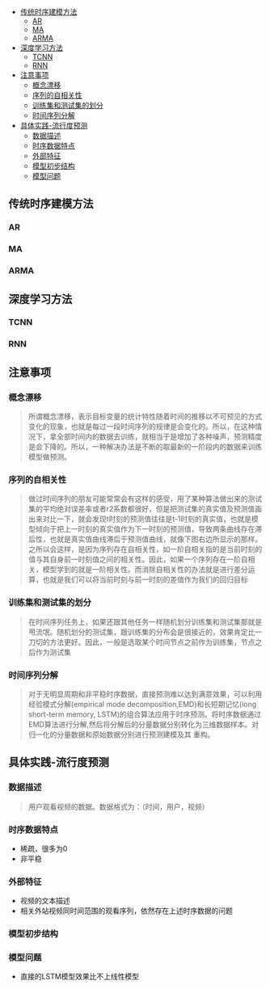 
<!-- TOC -->

- [传统时序建模方法](#传统时序建模方法)
    - [AR](#ar)
    - [MA](#ma)
    - [ARMA](#arma)
- [深度学习方法](#深度学习方法)
    - [TCNN](#tcnn)
    - [RNN](#rnn)
- [注意事项](#注意事项)
    - [概念漂移](#概念漂移)
    - [序列的自相关性](#序列的自相关性)
    - [训练集和测试集的划分](#训练集和测试集的划分)
    - [时间序列分解](#时间序列分解)
- [具体实践-流行度预测](#具体实践-流行度预测)
    - [数据描述](#数据描述)
    - [时序数据特点](#时序数据特点)
    - [外部特征](#外部特征)
    - [模型初步结构](#模型初步结构)
    - [模型问题](#模型问题)

<!-- /TOC -->

## 传统时序建模方法

### AR

### MA

### ARMA

## 深度学习方法

### TCNN

### RNN

## 注意事项

### 概念漂移

> 所谓概念漂移，表示目标变量的统计特性随着时间的推移以不可预见的方式变化的现象，也就是每过一段时间序列的规律是会变化的。所以，在这种情况下，拿全部时间内的数据去训练，就相当于是增加了各种噪声，预测精度是会下降的。所以，一种解决办法是不断的取最新的一阶段内的数据来训练模型做预测。

### 序列的自相关性

> 做过时间序列的朋友可能常常会有这样的感受，用了某种算法做出来的测试集的平均绝对误差率或者r2系数都很好，但是把测试集的真实值及预测值画出来对比一下，就会发现t时刻的预测值往往是t-1时刻的真实值，也就是模型倾向于把上一时刻的真实值作为下一时刻的预测值，导致两条曲线存在滞后性，也就是真实值曲线滞后于预测值曲线，就像下图右边所显示的那样。之所以会这样，是因为序列存在自相关性，如一阶自相关指的是当前时刻的值与其自身前一时刻值之间的相关性。因此，如果一个序列存在一阶自相关，模型学到的就是一阶相关性。而消除自相关性的办法就是进行差分运算，也就是我们可以将当前时刻与前一时刻的差值作为我们的回归目标

### 训练集和测试集的划分

> 在时间序列任务上，如果还跟其他任务一样随机划分训练集和测试集那就是甩流氓。随机划分的测试集，跟训练集的分布会是很接近的，效果肯定比一刀切的方法更好。因此，一般是选取某个时间节点之前作为训练集，节点之后作为测试集

### 时间序列分解

> 对于无明显周期和非平稳时序数据，直接预测难以达到满意效果，可以利用经验模式分解(empirical mode decomposition,EMD)和长短期记忆(long short-term memory, LSTM)的组合算法应用于时序预测。将时序数据通过EMD算法进行分解,然后将分解后的分量数据分别转化为三维数据样本。对归一化的分量数据和原始数据分别进行预测建模及其 重构。

## 具体实践-流行度预测

### 数据描述
> 用户观看视频的数据。数据格式为：（时间，用户，视频）

### 时序数据特点
- 稀疏，很多为0
- 非平稳

### 外部特征
- 视频的文本描述
- 相关外站视频同时间范围的观看序列，依然存在上述时序数据的问题

### 模型初步结构

### 模型问题

- 直接的LSTM模型效果比不上线性模型

